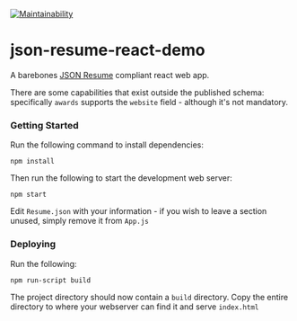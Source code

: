 [![Maintainability](https://api.codeclimate.com/v1/badges/5354d76d61fcf7fc4704/maintainability)](https://codeclimate.com/github/alexmalott/json-resume-react-demo/maintainability)

# json-resume-react-demo
A barebones [JSON Resume](https://github.com/jsonresume) compliant react web app.

There are some capabilities that exist outside the published schema: specifically `awards` supports the `website` field - although it's not mandatory.

### Getting Started
Run the following command to install dependencies:
```shell script
npm install
```
Then run the following to start the development web server:
```shell script
npm start
```

Edit `Resume.json` with your information - if you wish to leave a section unused, simply remove it from `App.js`

### Deploying
Run the following:
```shell script
npm run-script build
```
The project directory should now contain a `build` directory.  Copy the entire directory to where your webserver can find it and serve `index.html`